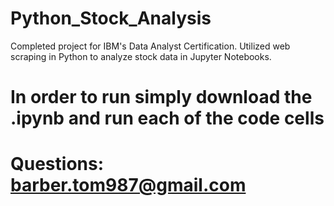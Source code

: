 # Python_Stock_Analysis
Completed project for IBM's Data Analyst Certification. Utilized web scraping in Python to analyze stock data in Jupyter Notebooks.

# In order to run simply download the .ipynb and run each of the code cells
# Questions: barber.tom987@gmail.com
